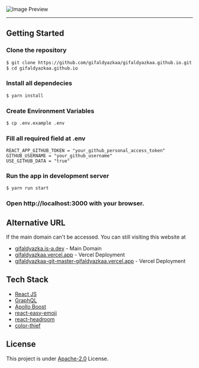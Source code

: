 ![Image Preview](https://cdn.upload.systems/uploads/y64npnFv.png)

---

## Getting Started

### Clone the repository
```sh
$ git clone https://github.com/gifaldyazkaa/gifaldyazkaa.github.io.git
$ cd gifaldyazkaa.github.io
```

### Install all dependecies
```sh
$ yarn install
```

### Create Environment Variables
```sh
$ cp .env.example .env
```

### Fill all required field at .env
```
REACT_APP_GITHUB_TOKEN = "your_github_personal_access_token"
GITHUB_USERNAME = "your_github_username"
USE_GITHUB_DATA = "true"
```

### Run the app in development server
```sh
$ yarn run start
```
### Open http://localhost:3000 with your browser.

## Alternative URL

If the main domain can't be accessed. You can still visiting this website at

- [gifaldyazka.is-a.dev](https://gifaldyazka.is-a.dev) - Main Domain
- [gifaldyazkaa.vercel.app](https://gifaldyazkaa.vercel.app) - Vercel Deployment
- [gifaldyazkaa-git-master-gifaldyazkaa.vercel.app](https://gifaldyazkaa-git-master-gifaldyazkaa.vercel.app/) - Vercel Deployment

## Tech Stack

- [React JS](https://reactjs.org/)
- [GraphQL](https://graphql.org/)
- [Apollo Boost](https://www.apollographql.com/docs/react/get-started/)
- [react-easy-emoji](https://github.com/appfigures/react-easy-emoji)
- [react-headroom](https://github.com/KyleAMathews/react-headroom)
- [color-thief](https://github.com/lokesh/color-thief)

## License

This project is under [Apache-2.0](LICENSE) License.

